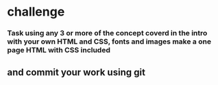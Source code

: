 #  challenge 

### Task using any 3 or more of the concept coverd in the intro with your own HTML and CSS, fonts and images make a one page HTML with CSS included 

## and commit your work using git 